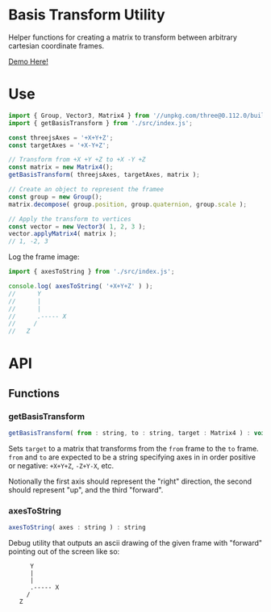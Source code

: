 # Basis Transform Utility

Helper functions for creating a matrix to transform between arbitrary cartesian coordinate frames.

[Demo Here!](https://gkjohnson.github.io/threejs-sandbox/basis-transform/)

# Use

```js
import { Group, Vector3, Matrix4 } from '//unpkg.com/three@0.112.0/build/three.module.js';
import { getBasisTransform } from './src/index.js';

const threejsAxes = '+X+Y+Z';
const targetAxes = '+X-Y+Z';

// Transform from +X +Y +Z to +X -Y +Z
const matrix = new Matrix4();
getBasisTransform( threejsAxes, targetAxes, matrix );

// Create an object to represent the framee
const group = new Group();
matrix.decompose( group.position, group.quaternion, group.scale );

// Apply the transform to vertices
const vector = new Vector3( 1, 2, 3 );
vector.applyMatrix4( matrix );
// 1, -2, 3
```

Log the frame image:

```js
import { axesToString } from './src/index.js';

console.log( axesToString( '+X+Y+Z' ) );
//      Y
//      |
//      |
//      .----- X
//     /
//   Z
```

# API

## Functions

### getBasisTransform

```js
getBasisTransform( from : string, to : string, target : Matrix4 ) : void
```

Sets `target` to a matrix that transforms from the `from` frame to the `to` frame. `from` and `to` are expected to be a string specifying axes in in order positive or negative: `+X+Y+Z`, `-Z+Y-X`, etc.

Notionally the first axis should represent the "right" direction, the second should represent "up", and the third "forward".

### axesToString

```js
axesToString( axes : string ) : string
```

Debug utility that outputs an ascii drawing of the given frame with "forward" pointing out of the screen like so:

```
      Y
      |
      |
      .----- X
     /
   Z
```

